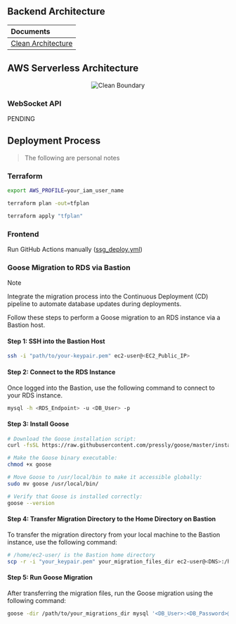 ## Backend Architecture

| Documents                                                |
|:---------------------------------------------------------|
| [Clean Architecture](backend/api/doc/README.md) |


## AWS Serverless Architecture

<div align="center">
  <img src="https://github.com/user-attachments/assets/49d50d44-1b7a-4660-ba45-e3ce4b8e838c" alt="Clean Boundary">
</div>

### WebSocket API
PENDING

## Deployment Process

> The following are personal notes

### Terraform

```bash
export AWS_PROFILE=your_iam_user_name

terraform plan -out=tfplan

terraform apply "tfplan"
```

### Frontend

Run GitHub Actions manually ([ssg_deploy.yml](.github/workflows/ssg_deploy.yml))

### Goose Migration to RDS via Bastion

> [!NOTE]
> Integrate the migration process into the Continuous Deployment (CD) pipeline to automate database updates during deployments.

Follow these steps to perform a Goose migration to an RDS instance via a Bastion host.

#### Step 1: SSH into the Bastion Host
```bash
ssh -i "path/to/your-keypair.pem" ec2-user@<EC2_Public_IP>
```

#### Step 2: Connect to the RDS Instance
Once logged into the Bastion, use the following command to connect to your RDS instance.
```bash
mysql -h <RDS_Endpoint> -u <DB_User> -p
```

#### Step 3: Install Goose
```bash
# Download the Goose installation script:
curl -fsSL https://raw.githubusercontent.com/pressly/goose/master/install.sh -o goose | sh

# Make the Goose binary executable:
chmod +x goose

# Move Goose to /usr/local/bin to make it accessible globally:
sudo mv goose /usr/local/bin/

# Verify that Goose is installed correctly:
goose --version
```

#### Step 4: Transfer Migration Directory to the Home Directory on Bastion

To transfer the migration directory from your local machine to the Bastion instance, use the following command:
```bash
# /home/ec2-user/ is the Bastion home directory
scp -r -i "your_keypair.pem" your_migration_files_dir ec2-user@<DNS>:/home/ec2-user/
```


#### Step 5: Run Goose Migration

After transferring the migration files, run the Goose migration using the following command:
```bash
goose -dir /path/to/your_migrations_dir mysql '<DB_User>:<DB_Password>@tcp(<RDS_Endpoint>:3306)/<DB_Name>?parseTime=true' up
```






